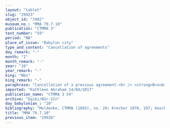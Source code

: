 ```yaml
---
layout: "tablet"
slug: "29923"
object_id: "7402"
museum_no_: "MMA 79.7.10"
publication: "CTMMA 3"
text_number: "59"
period: "NB"
place_of_issue: "Babylon city"
type_and_content: "Cancellation of agreements"
day_remark: "-"
month: "I"
month_remark: "-"
year: "16"
year_remark: "-"
king: "Nbn"
king_remark: "-"
paraphrase: "Cancellation of a previous agreement.<br /> <strong>B<sub>1 </sub></strong>owes silver to <strong>A</strong>, and for this he pledged his slaves <strong><sup>f</sup>C<sub>1</sub></strong>, <strong><sup>f</sup>C<sub>2</sub></strong>, and <strong><sup>f</sup>C<sub>3</sub></strong> (as recorded in BM30521 and BMUnknown(Nbn 602)). Apparently he was unable to pay for his debt, so <strong>A</strong> took away (<em>ana kaspi abāku</em>) the three female slaves from him. Afterwards, the debtor&rsquo;s mother <strong><sup>f</sup>B<sub>2</sub> </strong>provided enough silver to redeem 2 of the 3 slaves and accordingly <strong>A</strong> gave <strong><sup>f</sup>C<sub>1</sub></strong> and <strong><sup>f</sup>C<sub>2</sub></strong> back (<em>t&acirc;ru</em> D) to <strong>B<sub>1</sub></strong> and <strong><sup>f</sup>B<sub>2</sub></strong>. The debtors ceded (<em>u&scaron;&scaron;uru</em>) <strong><sup>f</sup>C<sub>3</sub></strong> to <strong>A</strong>, because of (<em>ak&icirc;</em>) the silver that they still owe him. Now, <strong>B<sub>1</sub></strong> and <strong><sup>f</sup>B<sub>2</sub></strong> promise not to dispose of the 2 redeemed slaves, nor to give them as a present to anyone, until the arrangement set up (<em>riksu rakāsu</em>) between <strong>A</strong> and <strong>B<sub>1</sub></strong>&rsquo;s brother, <strong>D</strong>, will be settled (<em>qat&ucirc;</em>). Names of 3 witnesses and the scribe: Itti-Nab&ucirc;-balāṭu/Marduk-bāni-zēri//Bēl-ēṭir.<br /> &nbsp;<br /> <strong>A</strong> = Itti-Marduk-balāṭu/Nab&ucirc;-ahhē-iddin//Egibi; <strong>B<sub>1</sub></strong> = Bēl-iddin/Bānia//Arrabtu; <strong><sup>f </sup>B<sub>2</sub></strong> = <sup>f</sup>Nidintu/Arad-Bēl//Egibi, mother of <strong>B<sub>1</sub></strong>; <strong><sup>f</sup>C<sub>1</sub></strong> = <sup>f</sup>&Scaron;annāya, female slave; <strong><sup>f</sup>C<sub>2</sub></strong> = <sup>f</sup>Kubbuttu, female slave; <strong><sup>f</sup>C<sub>3</sub></strong> = <sup>f</sup>Tabluṭu, female slave, daughter of <strong><sup>f</sup>C<sub>1</sub></strong>; <strong>D</strong> = Nab&ucirc;-balāssu-iqbi/Bānia//Arrabtu, brother of <strong>A<sub>1</sub></strong>"
imported: "Kathleen Abraham 14/04/2017"
publication_name: "CTMMA 3 59"
archive: "Egibi/Nūr-Sîn"
day_babylonian_: "20"
bibliography: "Moldenke, CTMMA (1893), no. 29; Krecher 1970, 197; Koschaker 1911, 213."
title: "MMA 79.7.10"
previous_item: "29926"
---
```

